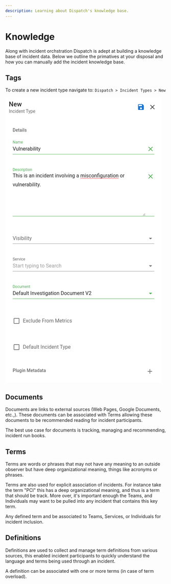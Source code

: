 ```yaml
---
description: Learning about Dispatch's knowledge base.
---
```


# Knowledge

Along with incident orchstration Dispatch is adept at building a knowledge base of incident data. Below we outline the primatives at your disposal and how you can manually add the incident knowledge base.

## Tags

To create a new incident type navigate to: `Dispatch > Incident Types > New`

![](../../.gitbook/assets/admin-ui-incident-types.png)

## Documents

Documents are links to external sources \(Web Pages, Google Documents, etc.,\). These documents can be associated with Terms allowing these documents to be recommended reading for incident participants.

The best use case for documents is tracking, managing and recommending, incident run books.

## Terms

Terms are words or phrases that may not have any meaning to an outside observer but have deep organizational meaning, things like acronyms or phrases.

Terms are also used for explicit association of incidents. For instance take the term "PCI" this has a deep organizational meaning, and thus is a term that should be track. More over, it's important enough the Teams, and Individuals may want to be pulled into any incident that contains this key term.

Any defined term and be associated to Teams, Services, or Individuals for incident inclusion.

## Definitions

Definitions are used to collect and manage term definitions from various sources, this enabled incident participants to quickly understand the language and terms being used through an incident.

A definition can be associated with one or more terms \(in case of term overload\).
